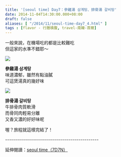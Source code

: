 ```yaml
---
title: '[seoul time] Day7：參雞湯 삼계탕、排骨湯 갈비탕'
date: 2014-11-04T14:30:00.000+08:00
draft: false
aliases: [ "/2014/11/seoul-time-day7_4.html" ]
tags : [flavor - 行膳積腹, travel-南韓-首爾]
---
```


一般來說，在機場吃的都是比較難吃  
但這家的水準不錯耶～

![](/images/seoul7c.jpg)

**參雞湯 삼계탕**  
味道濃郁，雖然有點油膩  
可這煲湯真的幾好味

![](/images/seoul7c1.jpg)

**排骨湯 갈비탕**  
牛排骨肉質軟滑  
而骨同肉輕易分離  
又香又濃的好好味呢

  

喔？旅程就這樣完結了！  
  
\-----------------------------------------------  
  
延伸閱讀：[seoul time（7D7N）](https://hidie.net/seoul7d7n/)
